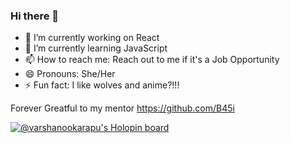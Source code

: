 ### Hi there 👋

- 🔭 I’m currently working on React
- 🌱 I’m currently learning JavaScript
- 📫 How to reach me: Reach out to me if it's a Job Opportunity 
- 😄 Pronouns: She/Her
- ⚡ Fun fact: I like wolves and anime?!!!

Forever Greatful to my mentor https://github.com/B45i

<!--
**varshanookarapu/varshanookarapu** is a ✨ _special_ ✨ repository because its `README.md` (this file) appears on your GitHub profile.

Here are some ideas to get you started:

- 🔭 I’m currently working on Data Analysis 
- 🌱 I’m currently learning R Programming , Tableau, SQL
- 🔭 Worked on React and Javascript
- 👯 I’m looking to collaborate on
- 🤔 I’m looking for help with ...
- 💬 Ask me about ...
- 📫 How to reach me: Reach out to me if it's a Job Opportunity else DON'T
- 😄 Pronouns: She/Her
- ⚡ Fun fact: I like wolves and anime?!!!
-->
[![@varshanookarapu's Holopin board](https://holopin.me/varshanookarapu)](https://holopin.io/@varshanookarapu)

